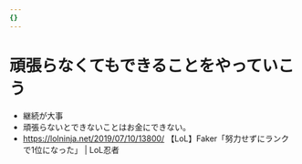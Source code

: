 ```yaml
---
{}
---
```

# 頑張らなくてもできることをやっていこう

- 継続が大事
- 頑張らないとできないことはお金にできない。
- https://lolninja.net/2019/07/10/13800/ 【LoL】Faker「努力せずにランクで1位になった」 | LoL忍者